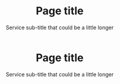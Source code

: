 <body>
  <header class="au-header au-header--hero" role="banner">
    <h1 class="au-header-heading">Page title</h1>
    <span class="au-header-subline">Service sub-title that could be a little longer</span>
  </header>

  <header class="au-header au-header--hero au-header--dark" role="banner">
    <h1 class="au-header-heading">Page title</h1>
    <span class="au-header-subline">Service sub-title that could be a little longer</span>
  </header>
</body>

